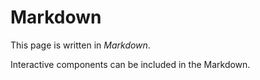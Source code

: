 <script setup>
import Counter from '../../components/Counter.vue'
</script>

# Markdown

This page is written in _Markdown_.

Interactive components can be included in the Markdown. <Counter/>
